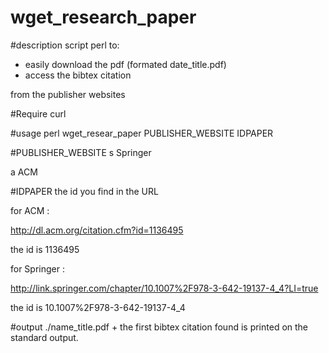 wget_research_paper
===================
#description
script perl to: 
* easily download the pdf (formated date_title.pdf) 
* access the bibtex citation 

from the publisher websites 

#Require 
curl


#usage 
perl wget_resear_paper PUBLISHER_WEBSITE IDPAPER

#PUBLISHER_WEBSITE
s  Springer

a  ACM

#IDPAPER
the id you find in the URL

for ACM : 

http://dl.acm.org/citation.cfm?id=1136495

the id is 1136495

for Springer :

http://link.springer.com/chapter/10.1007%2F978-3-642-19137-4_4?LI=true

the id is 10.1007%2F978-3-642-19137-4_4

#output
./name_title.pdf
+ 
the first bibtex citation found is printed on the standard output.


